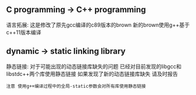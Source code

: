 ## C programming -> C++ programming
语言拓展:
	这是修改了原先gcc编译的c89版本的brown
	新的brown使用g++基于c++11版本编译

## dynamic -> static linking library
静态链接:
	对于可能出现的动态链接库缺失的问题 已经对目前发现的libgcc和libstdc++两个库使用静态链接
	如果发现了新的动态链接库缺失 请及时报告
	
	注意 使用g++编译过程中的全局-static参数会对所有库使用静态链接

